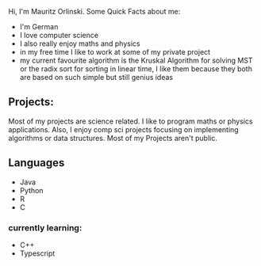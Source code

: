 Hi, I'm Mauritz Orlinski. Some Quick Facts about me:
- I'm German
- I love computer science
- I also really enjoy maths and physics
- in my free time I like to work at some of my private project
- my current favourite algorithm is the Kruskal Algorithm for solving MST or the radix sort for sorting in linear time, I like them because they both are based on such simple but still genius ideas  

## Projects:
Most of my projects are science related. I like to program maths or physics applications. Also, I enjoy comp sci projects focusing on implementing algorithms or data structures.
Most of my Projects aren't public. 

## Languages
- Java
- Python
- R
- C

### currently learning:
- C++
- Typescript

